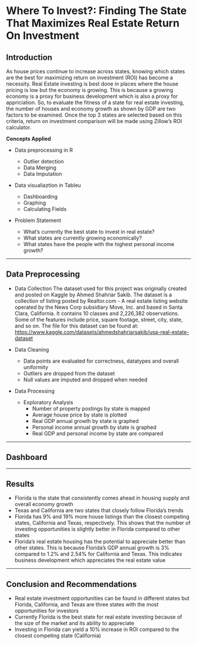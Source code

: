 # Where To Invest?: Finding The State That Maximizes Real Estate Return On Investment

## Introduction
As house prices continue to increase across states, knowing which states are the best for maximizing return on investment (ROI) has become a necessity. Real Estate investing  is best done in places where the house pricing is low but the economy is growing. This is because a growing economy is a proxy for business development which is also a proxy for appriciation. So, to evaluate the fitness of a state for real estate investing, the number of houses  and economy growth as shown by GDP are two factors to be examined. Once the top 3 states are selected based on this criteria, return on investment comparison will be made using Zillow’s ROI calculator.

**Concepts Applied**
- Data preprocessing in R
  - Outlier detection
  - Data Merging
  - Data Imputation
- Data visualiaztion in Tableu
  - Dashboarding
  - Graphing
  - Calculating Fields

- Problem Statement
  - What’s currently the best state to invest in real estate?
  - What states are currently growing economically?
  - What states have the people with the highest personal income growth?

----
## Data Preprocessing 
- Data Collection
The dataset used for this project was originally created and posted on Kaggle by Ahmed Shahriar Sakib. The dataset is a collection of listing posted by Realtor.com - A real estate listing website operated by the News Corp subsidiary Move, Inc. and based in Santa Clara, California. It contains 10 classes  and 2,226,382 observations. Some of the features include price, square footage, street, city, state, and so on. The file for this dataset can be found at: https://www.kaggle.com/datasets/ahmedshahriarsakib/usa-real-estate-dataset

- Data Cleaning
  - Data points are evaluated for correctness, datatypes and overall uniformity
  - Outliers are dropped from the dataset
  - Null values are imputed and dropped when needed

- Data Processing
  - Exploratory Analysis
    - Number of property postings by state is mapped 
    - Average house price by state is plotted
    - Real GDP annual growth by state is graphed
    - Personal income annual growth by state is graphed
    - Real GDP and personal income by state are compared

----
## Dashboard

----
## Results
- Florida is  the state that consistently comes ahead in housing supply and overall economy growth
- Texas and California are two states that closely follow Florida’s trends
- Florida has 9% and 19% more house listings than the closest competing states, California and Texas, respectively.  This shows that the number of investing opportunities is slightly better in Florida compared to other states
- Florida’s real estate housing has the potential to appreciate better than other states. This is because Florida’s GDP annual growth is 3% compared to 1.2% and 2.54% for California and Texas. This indicates business development which appreciates the real estate value
  
----
## Conclusion and Recommendations
- Real estate investment opportunities can be found in different states but Florida, California, and Texas are three states with the most opportunities for investors
- Currently Florida is the best state for real estate investing because of the size of the market and its ability to appreciate
- Investing in Florida can yield a 10% increase in ROI compared to the closest competing state (California)

